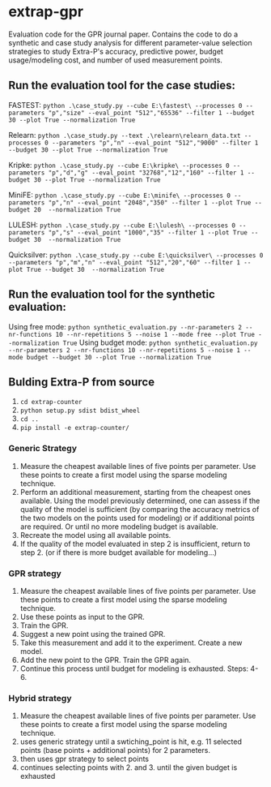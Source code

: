# extrap-gpr

Evaluation code for the GPR journal paper. Contains the code to do a synthetic and case study analysis for different parameter-value selection strategies to study Extra-P's accuracy, predictive power, budget usage/modeling cost, and number of used measurement points.

## Run the evaluation tool for the case studies:

FASTEST: `python .\case_study.py --cube E:\fastest\ --processes 0 --parameters "p","size" --eval_point "512","65536" --filter 1 --budget 30 --plot True --normalization True`

Relearn: `python .\case_study.py --text .\relearn\relearn_data.txt --processes 0 --parameters "p","n" --eval_point "512","9000" --filter 1 --budget 30 --plot True --normalization True`

Kripke: `python .\case_study.py --cube E:\kripke\ --processes 0 --parameters "p","d","g" --eval_point "32768","12","160" --filter 1 --budget 30 --plot True --normalization True`

MiniFE: `python .\case_study.py --cube E:\minife\ --processes 0 --parameters "p","n" --eval_point "2048","350" --filter 1 --plot True --budget 20  --normalization True`

LULESH: `python .\case_study.py --cube E:\lulesh\ --processes 0 --parameters "p","s" --eval_point "1000","35" --filter 1 --plot True --budget 30  --normalization True`

Quicksilver: `python .\case_study.py --cube E:\quicksilver\ --processes 0 --parameters "p","m","n" --eval_point "512","20","60" --filter 1 --plot True --budget 30  --normalization True`

## Run the evaluation tool for the synthetic evaluation:

Using free mode: `python synthetic_evaluation.py --nr-parameters 2 --nr-functions 10 --nr-repetitions 5 --noise 1 --mode free --plot True --normalization True`
Using budget mode: `python synthetic_evaluation.py --nr-parameters 2 --nr-functions 10 --nr-repetitions 5 --noise 1 --mode budget --budget 30 --plot True --normalization True`

## Bulding Extra-P from source

1. `cd extrap-counter`
2. `python setup.py sdist bdist_wheel`
3. `cd ..`
4. `pip install -e extrap-counter/`

### Generic Strategy

1. Measure the cheapest available lines of five points per
parameter. Use these points to create a first model using
the sparse modeling technique.
2. Perform an additional measurement, starting from the
cheapest ones available. Using the model previously determined,
one can assess if the quality of the model is
sufficient (by comparing the accuracy metrics of the two models on the points used for modeling) or if additional points are required. Or until no more modeling budget is available.
3. Recreate the model using all available points.
4. If the quality of the model evaluated in step 2 is insufficient,
return to step 2. (or if there is more budget available for modeling...)

### GPR strategy

1. Measure the cheapest available lines of five points per
parameter. Use these points to create a first model using
the sparse modeling technique. 
2. Use these points as input to the GPR.
3. Train the GPR.
4. Suggest a new point using the trained GPR.
5. Take this measurement and add it to the experiment. Create a new model.
6. Add the new point to the GPR. Train the GPR again.
7. Continue this process until budget for modeling is exhausted. Steps: 4-6.

### Hybrid strategy

1. Measure the cheapest available lines of five points per
parameter. Use these points to create a first model using
the sparse modeling technique.
2. uses generic strategy until a swtiching_point is hit, e.g. 11 selected points (base points + additional points) for 2 parameters.
3. then uses gpr strategy to select points
4. continues selecting points with 2. and 3. until the given budget is exhausted

